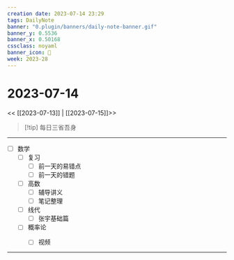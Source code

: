 ```yaml
---
creation date: 2023-07-14 23:29
tags: DailyNote
banner: "0.plugin/banners/daily-note-banner.gif"
banner_y: 0.5536
banner_x: 0.50168
cssclass: noyaml
banner_icon: 💌
week: 2023-28
---
```


# 2023-07-14

<< [[2023-07-13]] | [[2023-07-15]]>>


> [!tip] 每日三省吾身
> 

---

- [ ] 数学
	- [ ] 复习
		- [ ] 前一天的易错点
		- [ ] 前一天的错题
	- [ ] 高数
		- [ ] 辅导讲义
		- [ ] 笔记整理
	- [ ] 线代
		- [ ] 张宇基础篇
	- [ ] 概率论
		- [ ] 视频


---


